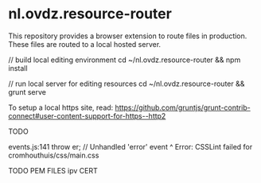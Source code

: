 # nl.ovdz.resource-router

This repository provides a browser extension to route files in production.
These files are routed to a local hosted server.

// build local editing environment
cd ~/nl.ovdz.resource-router && npm install

// run local server for editing resources
cd ~/nl.ovdz.resource-router && grunt serve

To setup a local https site, read: https://github.com/gruntjs/grunt-contrib-connect#user-content-support-for-https--http2

TODO

events.js:141
      throw er; // Unhandled 'error' event
      ^
Error: CSSLint failed for cromhouthuis/css/main.css

TODO
PEM FILES ipv CERT